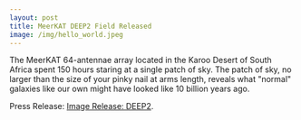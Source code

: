 ```yaml
---
layout: post
title: MeerKAT DEEP2 Field Released
image: /img/hello_world.jpeg
---
```


The MeerKAT 64-antennae array located in the Karoo Desert of South Africa spent 150 hours staring at a single patch of sky.  The patch of sky, no larger than the size of your pinky nail at arms length, reveals what "normal" galaxies like our own might have looked like 10 billion years ago.  

Press Release: [Image Release: DEEP2](https://public.nrao.edu/news/image-release-first-radio-image-of-distant-milky-way-like-galaxies-reveals-star-formation-history-of-the-universe/).
